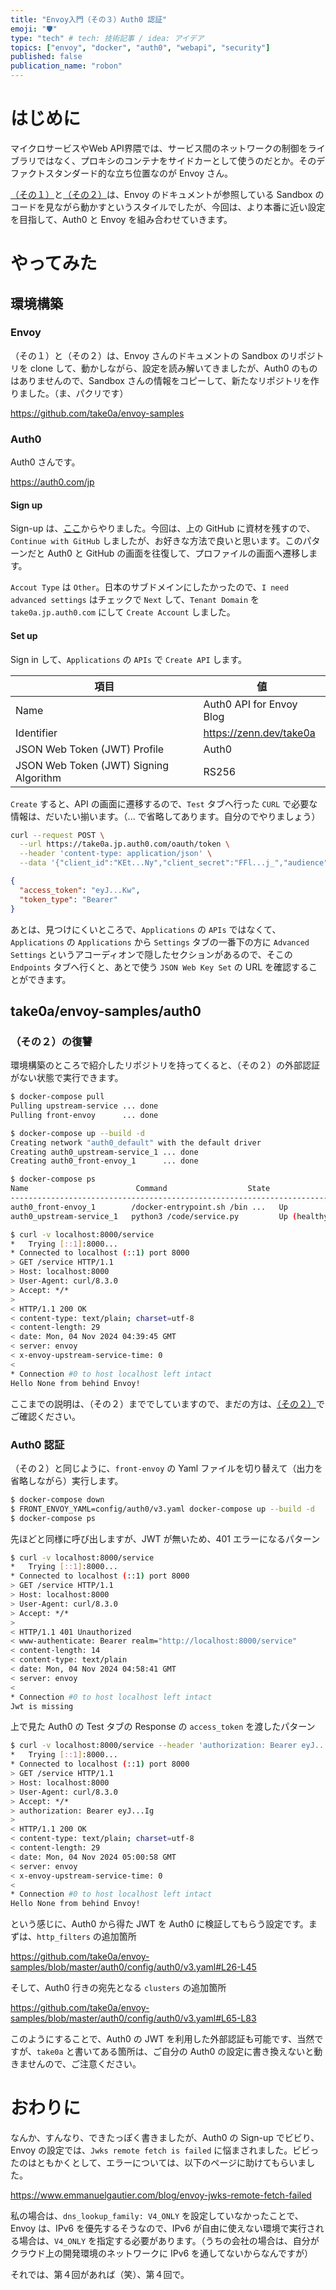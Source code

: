 ```yaml
---
title: "Envoy入門（その３）Auth0 認証"
emoji: "🛡️"
type: "tech" # tech: 技術記事 / idea: アイデア
topics: ["envoy", "docker", "auth0", "webapi", "security"]
published: false
publication_name: "robon"
---
```


# はじめに

マイクロサービスやWeb API界隈では、サービス間のネットワークの制御をライブラリではなく、プロキシのコンテナをサイドカーとして使うのだとか。そのデファクトスタンダード的な立ち位置なのが Envoy さん。

[（その１）](https://zenn.dev/robon/articles/fc7feab5e77d59)と[（その２）](https://zenn.dev/robon/articles/2896faa9bbe72d)は、Envoy のドキュメントが参照している Sandbox のコードを見ながら動かすというスタイルでしたが、今回は、より本番に近い設定を目指して、Auth0 と Envoy を組み合わせていきます。

# やってみた
## 環境構築
### Envoy

（その１）と（その２）は、Envoy さんのドキュメントの Sandbox のリポジトリを clone して、動かしながら、設定を読み解いてきましたが、Auth0 のものはありませんので、Sandbox さんの情報をコピーして、新たなリポジトリを作りました。（ま、パクリです）

https://github.com/take0a/envoy-samples

### Auth0

Auth0 さんです。

https://auth0.com/jp

#### Sign up

Sign-up は、[ここ](https://auth0.com/signup)からやりました。今回は、上の GitHub に資材を残すので、`Continue with GitHub` しましたが、お好きな方法で良いと思います。このパターンだと Auth0 と GitHub の画面を往復して、プロファイルの画面へ遷移します。

`Accout Type` は `Other`。日本のサブドメインにしたかったので、`I need advanced settings` はチェックで `Next` して、`Tenant Domain` を `take0a.jp.auth0.com` にして `Create Account` しました。

#### Set up

Sign in して、`Applications` の `APIs` で `Create API` します。

| 項目 | 値 |
|----|----|
| Name | Auth0 API for Envoy Blog |
| Identifier | https://zenn.dev/take0a |
| JSON Web Token (JWT) Profile | Auth0 |
| JSON Web Token (JWT) Signing Algorithm | RS256 | 

`Create` すると、API の画面に遷移するので、`Test` タブへ行った `CURL` で必要な情報は、だいたい揃います。（... で省略してあります。自分のでやりましょう）

```bash : CURL
curl --request POST \
  --url https://take0a.jp.auth0.com/oauth/token \
  --header 'content-type: application/json' \
  --data '{"client_id":"KEt...Ny","client_secret":"FFl...j_","audience":"https://zenn.dev/take0a","grant_type":"client_credentials"}'
```

```json : Response
{
  "access_token": "eyJ...Kw",
  "token_type": "Bearer"
}
```

あとは、見つけにくいところで、`Applications` の `APIs` ではなくて、`Applications` の `Applications` から `Settings` タブの一番下の方に `Advanced Settings` というアコーディオンで隠したセクションがあるので、そこの `Endpoints` タブへ行くと、あとで使う `JSON Web Key Set` の URL を確認することができます。

## take0a/envoy-samples/auth0
### （その２）の復讐

環境構築のところで紹介したリポジトリを持ってくると、（その２）の外部認証がない状態で実行できます。

```bash
$ docker-compose pull
Pulling upstream-service ... done
Pulling front-envoy      ... done

$ docker-compose up --build -d
Creating network "auth0_default" with the default driver
Creating auth0_upstream-service_1 ... done
Creating auth0_front-envoy_1      ... done

$ docker-compose ps
Name                        Command                  State                              Ports                       
------------------------------------------------------------------------------------------------------------------------------
auth0_front-envoy_1        /docker-entrypoint.sh /bin ...   Up             10000/tcp, 0.0.0.0:8000->8000/tcp,:::8000->8000/tcp
auth0_upstream-service_1   python3 /code/service.py         Up (healthy)

$ curl -v localhost:8000/service
*   Trying [::1]:8000...
* Connected to localhost (::1) port 8000
> GET /service HTTP/1.1
> Host: localhost:8000
> User-Agent: curl/8.3.0
> Accept: */*
> 
< HTTP/1.1 200 OK
< content-type: text/plain; charset=utf-8
< content-length: 29
< date: Mon, 04 Nov 2024 04:39:45 GMT
< server: envoy
< x-envoy-upstream-service-time: 0
< 
* Connection #0 to host localhost left intact
Hello None from behind Envoy!
```

ここまでの説明は、（その２）まででしていますので、まだの方は、[（その２）](https://zenn.dev/robon/articles/2896faa9bbe72d)でご確認ください。

### Auth0 認証

（その２）と同じように、`front-envoy` の Yaml ファイルを切り替えて（出力を省略しながら）実行します。

```bash
$ docker-compose down
$ FRONT_ENVOY_YAML=config/auth0/v3.yaml docker-compose up --build -d
$ docker-compose ps
```

先ほどと同様に呼び出しますが、JWT が無いため、401 エラーになるパターン

```bash
$ curl -v localhost:8000/service
*   Trying [::1]:8000...
* Connected to localhost (::1) port 8000
> GET /service HTTP/1.1
> Host: localhost:8000
> User-Agent: curl/8.3.0
> Accept: */*
> 
< HTTP/1.1 401 Unauthorized
< www-authenticate: Bearer realm="http://localhost:8000/service"
< content-length: 14
< content-type: text/plain
< date: Mon, 04 Nov 2024 04:58:41 GMT
< server: envoy
< 
* Connection #0 to host localhost left intact
Jwt is missing
```

上で見た Auth0 の Test タブの Response の `access_token` を渡したパターン

```bash
$ curl -v localhost:8000/service --header 'authorization: Bearer eyJ...Ig'
*   Trying [::1]:8000...
* Connected to localhost (::1) port 8000
> GET /service HTTP/1.1
> Host: localhost:8000
> User-Agent: curl/8.3.0
> Accept: */*
> authorization: Bearer eyJ...Ig
> 
< HTTP/1.1 200 OK
< content-type: text/plain; charset=utf-8
< content-length: 29
< date: Mon, 04 Nov 2024 05:00:58 GMT
< server: envoy
< x-envoy-upstream-service-time: 0
< 
* Connection #0 to host localhost left intact
Hello None from behind Envoy!
```

という感じに、Auth0 から得た JWT を Auth0 に検証してもらう設定です。まずは、`http_filters` の追加箇所

https://github.com/take0a/envoy-samples/blob/master/auth0/config/auth0/v3.yaml#L26-L45

そして、Auth0 行きの宛先となる `clusters` の追加箇所

https://github.com/take0a/envoy-samples/blob/master/auth0/config/auth0/v3.yaml#L65-L83

このようにすることで、Auth0 の JWT を利用した外部認証も可能です、当然ですが、`take0a` と書いてある箇所は、ご自分の Auth0 の設定に書き換えないと動きませんので、ご注意ください。

# おわりに

なんか、すんなり、できたっぽく書きましたが、Auth0 の Sign-up でビビり、Envoy の設定では、`Jwks remote fetch is failed` に悩まされました。ビビったのはともかくとして、エラーについては、以下のページに助けてもらいました。

https://www.emmanuelgautier.com/blog/envoy-jwks-remote-fetch-failed

私の場合は、`dns_lookup_family: V4_ONLY` を設定していなかったことで、Envoy は、IPv6 を優先するそうなので、IPv6 が自由に使えない環境で実行される場合は、`V4_ONLY` を指定する必要があります。（うちの会社の場合は、自分がクラウド上の開発環境のネットワークに IPv6 を通してないからなんですが）

それでは、第４回があれば（笑）、第４回で。
